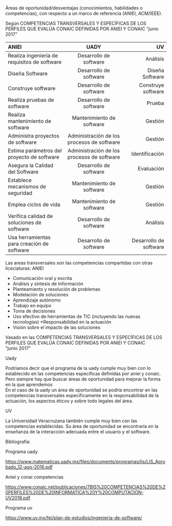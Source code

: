 
Áreas de oportunidad/desventajas (conocimientos, habilidades o competencias), con respecto a un marco de referencia (ANIEI, ACM/IEEE). 

Según COMPETENCIAS TRANSVERSALES Y ESPECÍFICAS DE LOS PERFILES QUE EVALÚA CONAIC DEFINIDAS POR ANIEI Y CONAIC  “junio 2017” 

| ANIEI        | UADY           | UV            |
| :---         |     :---:      |          ---: |
| Realiza ingeniería de requisitos de software    | Desarrollo de software    | Análisis    |
|  Diseña Software   | Desarrollo de software      | Diseña Software      |
| Construye software   | Desarrollo de software       | Construye software      | 
| Realiza pruebas de software    |Desarrollo de software     | Prueba    | 
| Realiza mantenimiento de software     | Mantenimiento de software        | Gestión      | 
| Administra proyectos de software     | Administración de los procesos de software       | Gestión      | 
| Estima parámetros del proyecto de software    | Administración de los procesos de software       | Identificación      | 
| Asegura la Calidad del Software     | Desarrollo de software      | Evaluación     | 
| Establece mecanismos de seguridad     | Mantenimiento de software        | Gestión      | 
| Emplea ciclos de vida      | Mantenimiento de software      | Gestión     | 
| Verifica calidad de soluciones de software      | Desarrollo de software      | Análisis    | 
|   Usa herramientas para creación de software  | Desarrollo de software      |  Desarrollo de software    | 

Las areas transversales son las competemcias compartidas con otras liceciaturas:
 ANIEI               
    
* Comunicación oral y escrita
* Análisis y síntesis de Información  
* Planteamiento y resolución de problemas	  
* Modelación de soluciones  
* Aprendizaje autónomo 
* Trabajo en equipo  
* Toma de decisiones	 
* Uso efectivo de herramientas de TIC (incluyendo las nuevas tecnologías) 
 *Responsabilidad en la actuación	
* Visión sobre el impacto de las soluciones 

Vasado en las COMPETENCIAS TRANSVERSALES Y ESPECÍFICAS DE LOS PERFILES QUE EVALÚA CONAIC DEFINIDAS POR ANIEI Y CONAIC  
“junio 2017” 

Uady 

Podríamos decir que el programa de la uady cumple muy bien con lo establecido en las competencias específicas definidas por aniei y conaic. 
Pero siempre hay que buscar áreas de oportunidad para mejorar la forma en la que aprendemos  
En el caso de la uady un área de oportunidad se podría encontrar en las competencias transversales específicamente en la responsabilidad de la actuación, los aspectos éticos y sobre todo legales del área. 

UV 

La Universidad Veracruzana también cumple muy bien con las competencias establecidas. 
Su área de oportunidad se encontraría en la enseñanza de la interacción adecuada entre el usuario y el software.


Bibliografía: 

Programa uady 

https://www.matematicas.uady.mx/files/documents/programas/lis/LIS_Aprobado_12-ago-2016.pdf 

Aniei y conai competencias 

https://www.conaic.net/publicaciones/7BIS%20COMPETENCIAS%20DE%20PERFILES%20DE%20INFORMATICA%20Y%20COMPUTACION-UV2018.pdf

Programa uv 

https://www.uv.mx/fei/plan-de-estudios/ingenieria-de-software/ 

